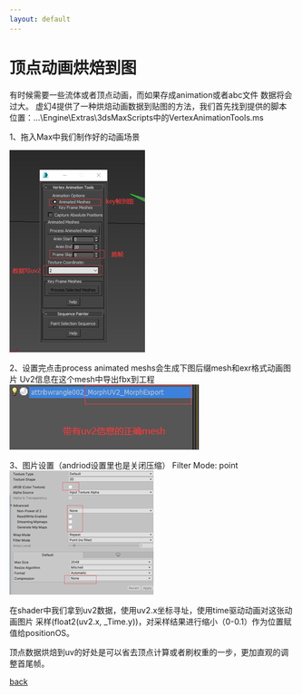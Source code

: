 ```yaml
---
layout: default
---
```


# 顶点动画烘焙到图
有时候需要一些流体或者顶点动画，而如果存成animation或者abc文件 数据将会过大。
虚幻4提供了一种烘焙动画数据到贴图的方法，我们首先找到提供的脚本
位置：…\Engine\Extras\3dsMaxScripts中的VertexAnimationTools.ms

1、拖入Max中我们制作好的动画场景


![Branching](../assets/img/vertexAnimBaked/tool.png)

2、设置完点击process animated meshs会生成下图后缀mesh和exr格式动画图片
Uv2信息在这个mesh中导出fbx到工程
![Branching](../assets/img/vertexAnimBaked/tool2.png)

3、图片设置（andriod设置里也是关闭压缩）
Filter Mode: point
![Branching](../assets/img/vertexAnimBaked/tool3.png)

在shader中我们拿到uv2数据，使用uv2.x坐标寻址，使用time驱动动画对这张动画图片
采样(float2(uv2.x, _Time.y))，对采样结果进行缩小（0-0.1）作为位置赋值给positionOS。

顶点数据烘焙到uv的好处是可以省去顶点计算或者刷权重的一步，更加直观的调整首尾帧。


[back](../coding-page.html)